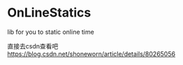 # OnLineStatics
lib for you to static online time

直接去csdn查看吧
https://blog.csdn.net/shoneworn/article/details/80265056
